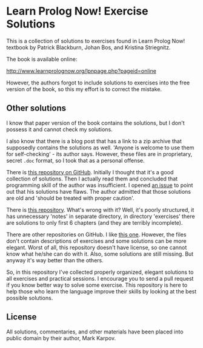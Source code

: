 # Learn Prolog Now! Exercise Solutions

This is a collection of solutions to exercises found in Learn Prolog Now!
textbook by Patrick Blackburn, Johan Bos, and Kristina Striegnitz.

The book is available online:

http://www.learnprolognow.org/lpnpage.php?pageid=online

However, the authors forgot to include solutions to exercises into the free
version of the book, so this my effort is to correct the mistake.

## Other solutions

I know that paper version of the book contains the solutions, but I don't
possess it and cannot check my solutions.

I also know that there is a blog post that has a link to a zip archive that
supposedly contains the solutions as well. 'Anyone is welcome to use them
for self-checking' - its author says. However, these files are in
proprietary, secret `.doc` format, so I took that as a personal offense.

There is [this repository on
GitHub](https://github.com/dragonwasrobot/learn-prolog-now-exercises). Initially
I thought that it's a good collection of solutions. Then I actually read
them and concluded that programming skill of the author was insufficient. I
opened [an
issue](https://github.com/dragonwasrobot/learn-prolog-now-exercises/issues/4)
to point out that his solutions have flaws. The author admitted that those
solutions are old and 'should be treated with proper caution'.

There is [this
repository](https://github.com/lorenzo-stoakes/learn-prolog-now). What's
wrong with it? Well, it's poorly structured, it has unnecessary 'notes' in
separate directory, in directory 'exercises' there are solutions to only
first 6 chapters (and they are terribly incomplete).

There are other repositories on GitHub. I like [this
one](https://github.com/EPadronU/learn-prolog-now). However, the files don't
contain descriptions of exercises and some solutions can be more
elegant. Worst of all, this repository doesn't have license, so one cannot
know what he/she can do with it. Also, some solutions are still missing. But
anyway it's way better than the others.

So, in this repository I've collected properly organized, elegant solutions
to all exercises and practical sessions. I encourage you to send a pull
request if you know better way to solve some exercise. This repository is
here to help those who learn the language improve their skills by looking at
the best possible solutions.

## License

All solutions, commentaries, and other materials have been placed into
public domain by their author, Mark Karpov.

